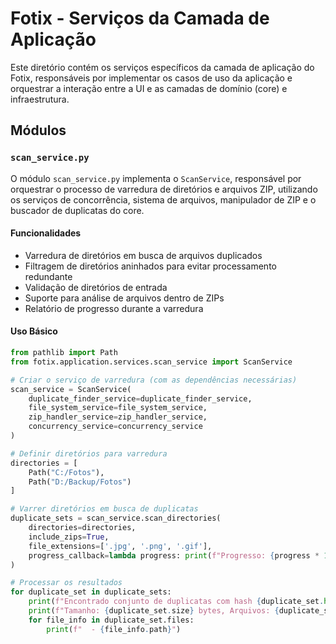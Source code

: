 # Fotix - Serviços da Camada de Aplicação

Este diretório contém os serviços específicos da camada de aplicação do Fotix, responsáveis por implementar os casos de uso da aplicação e orquestrar a interação entre a UI e as camadas de domínio (core) e infraestrutura.

## Módulos

### `scan_service.py`

O módulo `scan_service.py` implementa o `ScanService`, responsável por orquestrar o processo de varredura de diretórios e arquivos ZIP, utilizando os serviços de concorrência, sistema de arquivos, manipulador de ZIP e o buscador de duplicatas do core.

#### Funcionalidades

- Varredura de diretórios em busca de arquivos duplicados
- Filtragem de diretórios aninhados para evitar processamento redundante
- Validação de diretórios de entrada
- Suporte para análise de arquivos dentro de ZIPs
- Relatório de progresso durante a varredura

#### Uso Básico

```python
from pathlib import Path
from fotix.application.services.scan_service import ScanService

# Criar o serviço de varredura (com as dependências necessárias)
scan_service = ScanService(
    duplicate_finder_service=duplicate_finder_service,
    file_system_service=file_system_service,
    zip_handler_service=zip_handler_service,
    concurrency_service=concurrency_service
)

# Definir diretórios para varredura
directories = [
    Path("C:/Fotos"),
    Path("D:/Backup/Fotos")
]

# Varrer diretórios em busca de duplicatas
duplicate_sets = scan_service.scan_directories(
    directories=directories,
    include_zips=True,
    file_extensions=['.jpg', '.png', '.gif'],
    progress_callback=lambda progress: print(f"Progresso: {progress * 100:.1f}%")
)

# Processar os resultados
for duplicate_set in duplicate_sets:
    print(f"Encontrado conjunto de duplicatas com hash {duplicate_set.hash}")
    print(f"Tamanho: {duplicate_set.size} bytes, Arquivos: {duplicate_set.count}")
    for file_info in duplicate_set.files:
        print(f"  - {file_info.path}")
```
